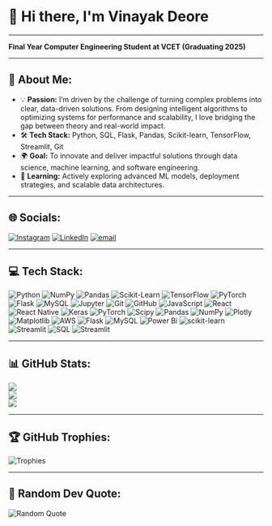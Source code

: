 # 👋 Hi there, I'm Vinayak Deore

---

**Final Year Computer Engineering Student at VCET (Graduating 2025)**

---
<!-- About Me Section -->
## 🦄 About Me:

- 💡 **Passion:** I’m driven by the challenge of turning complex problems into clear, data-driven solutions. From designing intelligent algorithms to optimizing systems for performance and scalability, I love bridging the gap between theory and real-world impact.
- 🛠️ **Tech Stack:** Python, SQL, Flask, Pandas, Scikit-learn, TensorFlow, Streamlit, Git 
- 🌍 **Goal:** To innovate and deliver impactful solutions through data science, machine learning, and software engineering.  
- 📝 **Learning:** Actively exploring advanced ML models, deployment strategies, and scalable data architectures.

---

## 🌐 Socials:

[![Instagram](https://img.shields.io/badge/Instagram-E4405F?style=for-the-badge&logo=instagram&logoColor=white)](https://instagram.com/)
[![LinkedIn](https://img.shields.io/badge/LinkedIn-0A66C2?style=for-the-badge&logo=linkedin&logoColor=white)](www.linkedin.com/in/vinayak-deore-063542245)
[![email](https://img.shields.io/badge/Email-D14836?logo=gmail&logoColor=white)](mailto:vinayakdeore09@gmail.com) 

---

## 💻 Tech Stack:

![Python](https://img.shields.io/badge/Python-3776AB?style=for-the-badge&logo=python&logoColor=white) ![NumPy](https://img.shields.io/badge/NumPy-013243?style=for-the-badge&logo=numpy&logoColor=white) ![Pandas](https://img.shields.io/badge/Pandas-150458?style=for-the-badge&logo=pandas&logoColor=white) ![Scikit-Learn](https://img.shields.io/badge/Scikit--Learn-F7931E?style=for-the-badge&logo=scikit-learn&logoColor=white) ![TensorFlow](https://img.shields.io/badge/TensorFlow-FF6F00?style=for-the-badge&logo=TensorFlow&logoColor=white) ![PyTorch](https://img.shields.io/badge/PyTorch-EE4C2C?style=for-the-badge&logo=pytorch&logoColor=white) ![Flask](https://img.shields.io/badge/Flask-000000?style=for-the-badge&logo=flask&logoColor=white) ![MySQL](https://img.shields.io/badge/MySQL-4479A1?style=for-the-badge&logo=mysql&logoColor=white) ![Jupyter](https://img.shields.io/badge/Jupyter-F37626?style=for-the-badge&logo=jupyter&logoColor=white) ![Git](https://img.shields.io/badge/Git-F05032?style=for-the-badge&logo=git&logoColor=white) ![GitHub](https://img.shields.io/badge/GitHub-181717?style=for-the-badge&logo=github&logoColor=white) ![JavaScript](https://img.shields.io/badge/javascript-%23323330.svg?style=for-the-badge&logo=javascript&logoColor=%23F7DF1E) ![React](https://img.shields.io/badge/react-%2320232a.svg?style=for-the-badge&logo=react&logoColor=%2361DAFB) ![React Native](https://img.shields.io/badge/react_native-%2320232a.svg?style=for-the-badge&logo=react&logoColor=%2361DAFB) ![Keras](https://img.shields.io/badge/Keras-%23D00000.svg?style=for-the-badge&logo=Keras&logoColor=white) ![PyTorch](https://img.shields.io/badge/PyTorch-%23EE4C2C.svg?style=for-the-badge&logo=PyTorch&logoColor=white) ![Scipy](https://img.shields.io/badge/SciPy-%230C55A5.svg?style=for-the-badge&logo=scipy&logoColor=%white) ![Pandas](https://img.shields.io/badge/pandas-%23150458.svg?style=for-the-badge&logo=pandas&logoColor=white) ![NumPy](https://img.shields.io/badge/numpy-%23013243.svg?style=for-the-badge&logo=numpy&logoColor=white) ![Plotly](https://img.shields.io/badge/Plotly-%233F4F75.svg?style=for-the-badge&logo=plotly&logoColor=white) ![Matplotlib](https://img.shields.io/badge/Matplotlib-%23ffffff.svg?style=for-the-badge&logo=Matplotlib&logoColor=black) ![AWS](https://img.shields.io/badge/AWS-%23FF9900.svg?style=for-the-badge&logo=amazon-aws&logoColor=white) ![Flask](https://img.shields.io/badge/flask-%23000.svg?style=for-the-badge&logo=flask&logoColor=white) ![MySQL](https://img.shields.io/badge/mysql-4479A1.svg?style=for-the-badge&logo=mysql&logoColor=white) ![Power Bi](https://img.shields.io/badge/power_bi-F2C811?style=for-the-badge&logo=powerbi&logoColor=black) ![scikit-learn](https://img.shields.io/badge/scikit--learn-%23F7931E.svg?style=for-the-badge&logo=scikit-learn&logoColor=white) ![Streamlit](https://img.shields.io/badge/Streamlit-%23FE4B4B.svg?style=for-the-badge&logo=streamlit&logoColor=white) ![SQL](https://img.shields.io/badge/SQL-%2300f.svg?style=for-the-badge&logo=sql&logoColor=white) ![Streamlit](https://img.shields.io/badge/Streamlit-%23FE4B4B.svg?style=for-the-badge&logo=streamlit&logoColor=white)

---

## 📊 GitHub Stats:

![](https://github-readme-stats.vercel.app/api?username=Vinayakdeore09&theme=nightowl&hide_border=false&include_all_commits=false&count_private=false)<br/>
![](https://github-readme-streak-stats.herokuapp.com/?user=Vinayakdeore09&theme=nightowl&hide_border=false)<br/>
![](https://github-readme-stats.vercel.app/api/top-langs/?username=Vinayakdeore09&theme=nightowl&hide_border=false&include_all_commits=false&count_private=false&layout=compact)

---

## 🏆 GitHub Trophies:

![Trophies](https://github-profile-trophy.vercel.app/?username=Vinayak-09&theme=juicyfresh&no-bg=true&no-frame=true&row=1)

---

## 💬 Random Dev Quote:

![Random Quote](https://quotes-github-readme.vercel.app/api?type=horizontal&theme=dark)



<!-- Proudly created with GPRM ( https://gprm.itsvg.in ) -->


